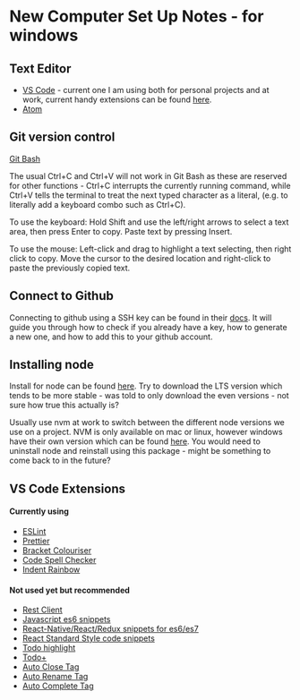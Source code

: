 # New Computer Set Up Notes - for windows

## Text Editor

* [VS Code](https://code.visualstudio.com/) - current one I am using both for personal projects and at work, current handy extensions can be found [here](#vs-code-extensions).
* [Atom](https://atom.io/) 

## Git version control

[Git Bash](https://git-scm.com/book/en/v2/Getting-Started-Installing-Git)

The usual Ctrl+C and Ctrl+V will not work in Git Bash as these are reserved for other functions - Ctrl+C interrupts the currently running command, while Ctrl+V tells the terminal to treat the next typed character as a literal, (e.g. to literally add a keyboard combo such as Ctrl+C). 

To use the keyboard: Hold Shift and use the left/right arrows to select a text area, then press Enter to copy. Paste text by pressing Insert.

To use the mouse: Left-click and drag to highlight a text selecting, then right click to copy. Move the cursor to the desired location and right-click to paste the previously copied text.

## Connect to Github

Connecting to github using a SSH key can be found in their [docs](https://docs.github.com/en/github/authenticating-to-github/connecting-to-github-with-ssh). It will guide you through how to check if you already have a key, how to generate a new one, and how to add this to your github account.

## Installing node 

Install for node can be found [here](https://nodejs.org/en/download/). Try to download the LTS version which tends to be more stable - was told to only download the even versions - not sure how true this actually is?

Usually use nvm at work to switch between the different node versions we use on a project. NVM is only available on mac or linux, however windows have their own version which can be found [here](https://docs.microsoft.com/en-us/windows/nodejs/setup-on-windows). You would need to uninstall node and reinstall using this package - might be something to come back to in the future?

## VS Code Extensions

#### Currently using

* [ESLint](https://marketplace.visualstudio.com/items?itemName=dbaeumer.vscode-eslint)
* [Prettier](https://marketplace.visualstudio.com/items?itemName=esbenp.prettier-vscode)
* [Bracket Colouriser](https://marketplace.visualstudio.com/items?itemName=CoenraadS.bracket-pair-colorizer)
* [Code Spell Checker](https://marketplace.visualstudio.com/items?itemName=streetsidesoftware.code-spell-checker)
* [Indent Rainbow](https://marketplace.visualstudio.com/items?itemName=oderwat.indent-rainbow)

#### Not used yet but recommended
* [Rest Client](https://marketplace.visualstudio.com/items?itemName=humao.rest-client)
* [Javascript es6 snippets](https://marketplace.visualstudio.com/items?itemName=xabikos.JavaScriptSnippets)
* [React-Native/React/Redux snippets for es6/es7](https://marketplace.visualstudio.com/items?itemName=EQuimper.react-native-react-redux)
* [React Standard Style code snippets](https://marketplace.visualstudio.com/items?itemName=TimonVS.ReactSnippetsStandard)
* [Todo highlight](https://marketplace.visualstudio.com/items?itemName=wayou.vscode-todo-highlight)
* [Todo+](https://marketplace.visualstudio.com/items?itemName=fabiospampinato.vscode-todo-plus)
* [Auto Close Tag](https://marketplace.visualstudio.com/items?itemName=formulahendry.auto-close-tag)
* [Auto Rename Tag](https://marketplace.visualstudio.com/items?itemName=formulahendry.auto-rename-tag)
* [Auto Complete Tag](https://marketplace.visualstudio.com/items?itemName=formulahendry.auto-complete-tag)
